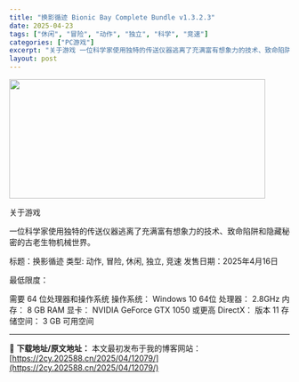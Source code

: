 ```yaml
---
title: "换影循迹 Bionic Bay Complete Bundle v1.3.2.3"
date: 2025-04-23
tags: ["休闲", "冒险", "动作", "独立", "科学", "竞速"]
categories: ["PC游戏"]
excerpt: "关于游戏 一位科学家使用独特的传送仪器逃离了充满富有想象力的技术、致命陷阱和隐藏秘密的古老生物机械世界。 标题：换影循迹 类型: 动作, 冒险, 休闲, 独立, 竞速 发售日期：2025年4月16日 最低限度： 需要 64 位处理器和操作系统 操作系统： Windows 10 64位 处理器： 2.&hellip;"
layout: post
---
```


<img class="aligncenter size-full wp-image-12084" src="https://2cy.202588.cn/wp-content/uploads/2025/04/2025042314460970.webp" alt="" width="460" height="215" />

关于游戏

一位科学家使用独特的传送仪器逃离了充满富有想象力的技术、致命陷阱和隐藏秘密的古老生物机械世界。

标题：换影循迹
类型: 动作, 冒险, 休闲, 独立, 竞速
发售日期：2025年4月16日

最低限度：

需要 64 位处理器和操作系统
操作系统： Windows 10 64位
处理器： 2.8GHz
内存： 8 GB RAM
显卡： NVIDIA GeForce GTX 1050 或更高
DirectX： 版本 11
存储空间： 3 GB 可用空间

---
📖 **下载地址/原文地址：** 本文最初发布于我的博客网站：[https://2cy.202588.cn/2025/04/12079/](https://2cy.202588.cn/2025/04/12079/)
